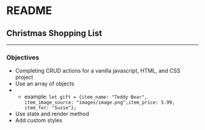 # README
## Christmas Shopping List
------
### Objectives
* Completing CRUD actions for a vanilla javascript, HTML, and CSS project 
* Use an array of objects 
* *  example: 
``` let gift = {item_name: "Teddy Bear", item_image_source: "images/image.png",item_price: 5.99, item_for: "Suzie"}; ```
* Use state and render method
* Add custom styles
